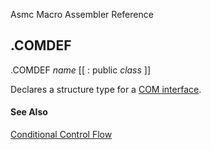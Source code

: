 Asmc Macro Assembler Reference

## .COMDEF

.COMDEF _name_ [[ : public _class_ ]]

Declares a structure type for a [COM interface](https://en.wikipedia.org/wiki/Component_Object_Model).

#### See Also

[Conditional Control Flow](conditional-control-flow.md)

